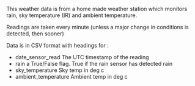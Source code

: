 This weather data is from a home made weather station which monitors rain, sky temperature (IR) and ambient temperature.

Readings are taken every minute (unless a major change in conditions is detected, then sooner)

Data is in CSV format with headings for :

* date_sensor_read The UTC timestamp of the reading
* rain a True/False flag. True if the rain sensor has detected rain
* sky_temperature Sky temp in deg c
* ambient_temperature Ambient temp in deg c

